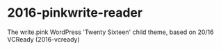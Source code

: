 # 2016-pinkwrite-reader
The write.pink WordPress 'Twenty Sixteen' child theme, based on 20/16 VCReady (2016-vcready)
